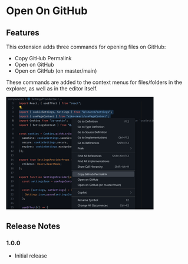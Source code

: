 # Open On GitHub

## Features

This extension adds three commands for opening files on GitHub:

- Copy GitHub Permalink
- Open on GitHub
- Open on GitHub (on master/main)

These commands are added to the context menus for files/folders in the explorer, as well as in the editor itself.

<img width="400" src="./images/demo.png">

## Release Notes

### 1.0.0

- Initial release
